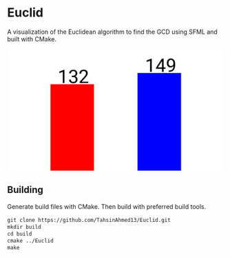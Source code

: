 # Euclid

A visualization of the Euclidean algorithm to find the GCD using SFML and built with CMake. 

![Euclid](Scrots/Euclid.PNG?raw=true)

## Building

Generate build files with CMake. Then build with preferred build tools. 

```
git clone https://github.com/TahsinAhmed13/Euclid.git 
mkdir build
cd build
cmake ../Euclid
make
```
